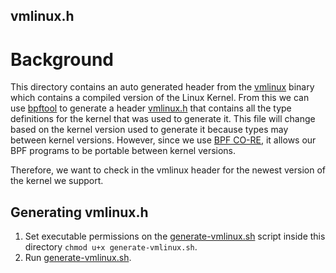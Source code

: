 ## vmlinux.h

# Background
This directory contains an auto generated header from the [vmlinux](https://en.wikipedia.org/wiki/Vmlinux) binary which contains a compiled version of the Linux Kernel.
From this we can use [bpftool](https://github.com/libbpf/bpftool) to generate a header [vmlinux.h](vmlinux.h) that contains all the type definitions for the kernel that was used to generate it.
This file will change based on the kernel version used to generate it because types may between kernel versions. However, since we use [BPF CO-RE](https://docs.ebpf.io/concepts/core/), it allows our BPF programs to be portable between kernel versions.

Therefore, we want to check in the vmlinux header for the newest version of the kernel we support.

## Generating vmlinux.h
1. Set executable permissions on the [generate-vmlinux.sh](generate-vmlinux.sh) script inside this directory `chmod u+x generate-vmlinux.sh`.
2. Run [generate-vmlinux.sh](generate-vmlinux.sh).